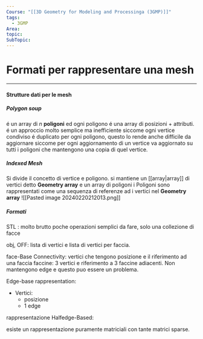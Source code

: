 ```yaml
---
Course: "[[3D Geometry for Modeling and Processinga (3GMP)]]"
tags:
  - 3GMP
Area: 
topic: 
SubTopic:
---
```


# Formati per rappresentare una mesh
---

#### Strutture dati per le mesh

##### Polygon soup
é  un array di $n$ __poligoni__ ed ogni poligono é  una array di posizioni + attributi.
é  un approccio molto semplice ma inefficiente siccome ogni vertice condiviso é duplicato per ogni poligono, questo lo rende anche difficile da aggiornare siccome per ogni aggiornamento di un vertice va aggiornato su tutti i poligoni che mantengono una copia di quel vertice.

##### Indexed Mesh
Si divide il concetto di vertice e poligono.
si mantiene un [[array|array]] di vertici detto __Geometry array__ e un array di poligoni
i Poligoni sono rappresentati come una sequenza di referenze ad i vertici nel __Geometry array__
![[Pasted image 20240220212013.png]]



##### Formati
STL : molto brutto poche operazioni semplici da fare, solo una collezione di facce


obj, OFF: lista di vertici e lista di vertici per faccia.


face-Base Connectivity: 
vertici che tengono posizione e il riferimento ad una faccia
faccine: 3 vertici e riferimento a 3 faccine adiacenti.
Non mantengono edge e questo puo essere un problema.



Edge-base rappresentation:
- Vertici:
	- posizione 
	- 1 edge




rappresentazione Halfedge-Based:


esiste un rappresentazione puramente matriciali con tante matrici sparse.




